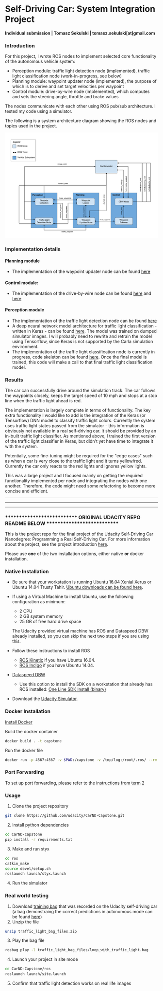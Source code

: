 # **Self-Driving Car: System Integration Project** 

#### Individual submission | Tomasz Sekulski | tomasz.sekulski[at]gmail.com

### Introduction

For this project, I wrote ROS nodes to implement selected core functionality of the autonomous vehicle system:
* Perception module: traffic light detection node (implemented),  traffic light classification node (work-in-progress, see below)
* Planning module: waypoint updater node (implemented), the purpose of which is to derive and set target velocities per waypoint
* Control module: drive-by-wire node (implemented), which computes and sets the steering angle, throttle and brake values

The nodes communicate with each other using ROS pub/sub architecture. I tested my code using a simulator.

The following is a system architecture diagram showing the ROS nodes and topics used in the project.

![System Architecture Diagram](final-project-ros-graph-v2.png)

### Implementation details

#### Planning module
* The implementation of the waypoint updater node can be found [here](../master/ros/src/waypoint_updater/waypoint_updater.py)

#### Control module:
* The implementation of the drive-by-wire node can be found [here](../master/ros/src/twist_controller/dbw_node.py) and [here](../master/ros/src/twist_controller/twist_controller.py)

#### Perception module
* The implementation of the traffic light detection node can be found [here](../master/ros/src/tl_detector/tl_detector.py)
* A deep neural network model architecture for traffic light classification - written in Keras - can be found [here](../master/traffic_light_classifier). The model was trained on dumped simulator images. I will probably need to rewrite and retrain the model using Tensorflow, since Keras is not supported by the Carla simulation environment.
* The implementation of the traffic light classification node is currently in progress, code skeleton can be found [here](../master/ros/src/tl_detector/light_classification/tl_classifier.py). Once the final model is trained, this code will make a call to that final traffic light classification model.

### Results

The car can successfully drive around the simulation track. The car follows the waypoints closely, keeps the target speed of 10 mph and stops at a stop line when the traffic light ahead is red.

The implementation is largely complete in terms of functionality. The key extra functionality I would like to add is the integration of the Keras (or Tensorflow) DNN model to classify traffic light colors. Currently the system uses traffic light states passed from the simulator - this information is obviously not available in a real self-driving car. It should be provided by an in-built traffic light classifier. As mentioned above, I trained the first version of the traffic light classifier in Keras, but didn't yet have time to integrate it with the system.

Potentially, some fine-tuning might be required for the "edge cases" such as when a car is very close to the traffic light and it turns yellow/red. Currently the car only reacts to the red lights and ignores yellow lights.

This was a large project and I focused mainly on getting the required functionality implemented per node and integrating the nodes with one another. Therefore, the code might need some refactoring to become more concise and efficient. 

***
***
***

### ************************** ORIGINAL UDACITY REPO README BELOW **************************

This is the project repo for the final project of the Udacity Self-Driving Car Nanodegree: Programming a Real Self-Driving Car. For more information about the project, see the project introduction [here](https://classroom.udacity.com/nanodegrees/nd013/parts/6047fe34-d93c-4f50-8336-b70ef10cb4b2/modules/e1a23b06-329a-4684-a717-ad476f0d8dff/lessons/462c933d-9f24-42d3-8bdc-a08a5fc866e4/concepts/5ab4b122-83e6-436d-850f-9f4d26627fd9).

Please use **one** of the two installation options, either native **or** docker installation.

### Native Installation

* Be sure that your workstation is running Ubuntu 16.04 Xenial Xerus or Ubuntu 14.04 Trusty Tahir. [Ubuntu downloads can be found here](https://www.ubuntu.com/download/desktop).
* If using a Virtual Machine to install Ubuntu, use the following configuration as minimum:
  * 2 CPU
  * 2 GB system memory
  * 25 GB of free hard drive space

  The Udacity provided virtual machine has ROS and Dataspeed DBW already installed, so you can skip the next two steps if you are using this.

* Follow these instructions to install ROS
  * [ROS Kinetic](http://wiki.ros.org/kinetic/Installation/Ubuntu) if you have Ubuntu 16.04.
  * [ROS Indigo](http://wiki.ros.org/indigo/Installation/Ubuntu) if you have Ubuntu 14.04.
* [Dataspeed DBW](https://bitbucket.org/DataspeedInc/dbw_mkz_ros)
  * Use this option to install the SDK on a workstation that already has ROS installed: [One Line SDK Install (binary)](https://bitbucket.org/DataspeedInc/dbw_mkz_ros/src/81e63fcc335d7b64139d7482017d6a97b405e250/ROS_SETUP.md?fileviewer=file-view-default)
* Download the [Udacity Simulator](https://github.com/udacity/CarND-Capstone/releases).

### Docker Installation
[Install Docker](https://docs.docker.com/engine/installation/)

Build the docker container
```bash
docker build . -t capstone
```

Run the docker file
```bash
docker run -p 4567:4567 -v $PWD:/capstone -v /tmp/log:/root/.ros/ --rm -it capstone
```

### Port Forwarding
To set up port forwarding, please refer to the [instructions from term 2](https://classroom.udacity.com/nanodegrees/nd013/parts/40f38239-66b6-46ec-ae68-03afd8a601c8/modules/0949fca6-b379-42af-a919-ee50aa304e6a/lessons/f758c44c-5e40-4e01-93b5-1a82aa4e044f/concepts/16cf4a78-4fc7-49e1-8621-3450ca938b77)

### Usage

1. Clone the project repository
```bash
git clone https://github.com/udacity/CarND-Capstone.git
```

2. Install python dependencies
```bash
cd CarND-Capstone
pip install -r requirements.txt
```
3. Make and run styx
```bash
cd ros
catkin_make
source devel/setup.sh
roslaunch launch/styx.launch
```
4. Run the simulator

### Real world testing
1. Download [training bag](https://drive.google.com/file/d/0B2_h37bMVw3iYkdJTlRSUlJIamM/view?usp=sharing) that was recorded on the Udacity self-driving car (a bag demonstraing the correct predictions in autonomous mode can be found [here](https://drive.google.com/open?id=0B2_h37bMVw3iT0ZEdlF4N01QbHc))
2. Unzip the file
```bash
unzip traffic_light_bag_files.zip
```
3. Play the bag file
```bash
rosbag play -l traffic_light_bag_files/loop_with_traffic_light.bag
```
4. Launch your project in site mode
```bash
cd CarND-Capstone/ros
roslaunch launch/site.launch
```
5. Confirm that traffic light detection works on real life images
